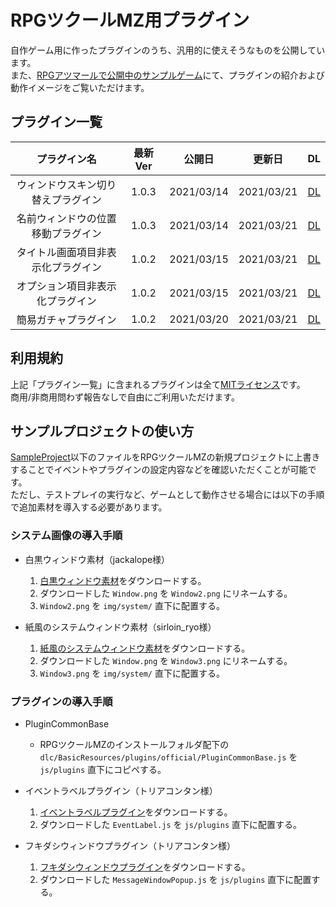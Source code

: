 # RPGツクールMZ用プラグイン

自作ゲーム用に作ったプラグインのうち、汎用的に使えそうなものを公開しています。  
また、[RPGアツマールで公開中のサンプルゲーム](https://game.nicovideo.jp/atsumaru/games/gm19008?key=316bc71b5ee1)にて、プラグインの紹介および動作イメージをご覧いただけます。  


## プラグイン一覧

| プラグイン名            | 最新Ver | 公開日        | 更新日        | DL                                                                                                                           |
|:-----------------:|:-----:|:----------:|:----------:|:----------------------------------------------------------------------------------------------------------------------------:|
| ウィンドウスキン切り替えプラグイン | 1.0.3 | 2021/03/14 | 2021/03/21 | [DL](https://raw.githubusercontent.com/maguros/RPGMakerMZ_Plugins/master/SampleProject/js/plugins/WindowSkinSwitcher.js)     |
| 名前ウィンドウの位置移動プラグイン | 1.0.3 | 2021/03/14 | 2021/03/21 | [DL](https://raw.githubusercontent.com/maguros/RPGMakerMZ_Plugins/master/SampleProject/js/plugins/NameBoxPositionChanger.js) |
| タイトル画面項目非表示化プラグイン | 1.0.2 | 2021/03/15 | 2021/03/21 | [DL](https://raw.githubusercontent.com/maguros/RPGMakerMZ_Plugins/master/SampleProject/js/plugins/TitleItemEraser.js)        |
| オプション項目非表示化プラグイン  | 1.0.2 | 2021/03/15 | 2021/03/21 | [DL](https://raw.githubusercontent.com/maguros/RPGMakerMZ_Plugins/master/SampleProject/js/plugins/OptionItemEraser.js)       |
| 簡易ガチャプラグイン        | 1.0.2 | 2021/03/20 | 2021/03/21 | [DL](https://raw.githubusercontent.com/maguros/RPGMakerMZ_Plugins/master/SampleProject/js/plugins/LotteryGenerator.js)       |


## 利用規約

上記「プラグイン一覧」に含まれるプラグインは全て[MITライセンス](https://github.com/maguros/RPGMakerMZ_Plugins/blob/master/LICENSE.ja.md)です。  
商用/非商用問わず報告なしで自由にご利用いただけます。


## サンプルプロジェクトの使い方

[SampleProject](https://github.com/maguros/RPGMakerMZ_Plugins/blob/master/SampleProject/)以下のファイルをRPGツクールMZの新規プロジェクトに上書きすることでイベントやプラグインの設定内容などを確認いただくことが可能です。  
ただし、テストプレイの実行など、ゲームとして動作させる場合には以下の手順で追加素材を導入する必要があります。

### システム画像の導入手順

* 白黒ウィンドウ素材（jackalope様）
    1. [白黒ウィンドウ素材](https://tm.lucky-duet.com/viewtopic.php?t=5263)をダウンロードする。
    2. ダウンロードした `Window.png` を `Window2.png` にリネームする。
    3. `Window2.png` を `img/system/` 直下に配置する。

* 紙風のシステムウィンドウ素材（sirloin_ryo様）
    1. [紙風のシステムウィンドウ素材](https://tm.lucky-duet.com/viewtopic.php?f=14&t=7530)をダウンロードする。
    2. ダウンロードした `Window.png` を `Window3.png` にリネームする。
    3. `Window3.png` を `img/system/` 直下に配置する。

### プラグインの導入手順

* PluginCommonBase
    * RPGツクールMZのインストールフォルダ配下の `dlc/BasicResources/plugins/official/PluginCommonBase.js` を　`js/plugins` 直下にコピペする。

* イベントラベルプラグイン（トリアコンタン様）
    1. [イベントラベルプラグイン](https://github.com/triacontane/RPGMakerMV/tree/mz_master/EventLabel.js)をダウンロードする。
    2. ダウンロードした `EventLabel.js` を `js/plugins` 直下に配置する。

* フキダシウィンドウプラグイン（トリアコンタン様）
    1. [フキダシウィンドウプラグイン](https://github.com/triacontane/RPGMakerMV/tree/mz_master/MessageWindowPopup.js)をダウンロードする。
    2. ダウンロードした `MessageWindowPopup.js` を `js/plugins` 直下に配置する。
